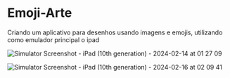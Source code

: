# Emoji-Arte

Criando um aplicativo para desenhos usando imagens e emojis, utilizando como emulador principal o ipad 

![Simulator Screenshot - iPad (10th generation) - 2024-02-14 at 01 27 09](https://github.com/eduardasteyn/Emoji-Arte/assets/58259716/8255f823-aab1-4f04-8419-c402352dd988)

![Simulator Screenshot - iPad (10th generation) - 2024-02-16 at 02 09 41](https://github.com/eduardasteyn/Emoji-Arte/assets/58259716/10472278-07d5-431f-96e7-f2f496f9bea1)
